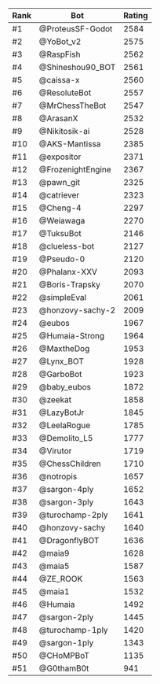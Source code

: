 Rank|Bot|Rating
---|---|---
#1|@ProteusSF-Godot|2584
#2|@YoBot_v2|2575
#3|@RaspFish|2562
#4|@Shineshou90_BOT|2561
#5|@caissa-x|2560
#6|@ResoluteBot|2557
#7|@MrChessTheBot|2547
#8|@ArasanX|2532
#9|@Nikitosik-ai|2528
#10|@AKS-Mantissa|2385
#11|@expositor|2371
#12|@FrozenightEngine|2367
#13|@pawn_git|2325
#14|@catriever|2323
#15|@Cheng-4|2297
#16|@Weiawaga|2270
#17|@TuksuBot|2146
#18|@clueless-bot|2127
#19|@Pseudo-0|2120
#20|@Phalanx-XXV|2093
#21|@Boris-Trapsky|2070
#22|@simpleEval|2061
#23|@honzovy-sachy-2|2009
#24|@eubos|1967
#25|@Humaia-Strong|1964
#26|@MaxtheDog|1953
#27|@Lynx_BOT|1928
#28|@GarboBot|1923
#29|@baby_eubos|1872
#30|@zeekat|1858
#31|@LazyBotJr|1845
#32|@LeelaRogue|1785
#33|@Demolito_L5|1777
#34|@Virutor|1719
#35|@ChessChildren|1710
#36|@notropis|1657
#37|@sargon-4ply|1652
#38|@sargon-3ply|1643
#39|@turochamp-2ply|1641
#40|@honzovy-sachy|1640
#41|@DragonflyBOT|1636
#42|@maia9|1628
#43|@maia5|1587
#44|@ZE_ROOK|1563
#45|@maia1|1532
#46|@Humaia|1492
#47|@sargon-2ply|1445
#48|@turochamp-1ply|1420
#49|@sargon-1ply|1343
#50|@CHoMPBoT|1135
#51|@G0thamB0t|941
